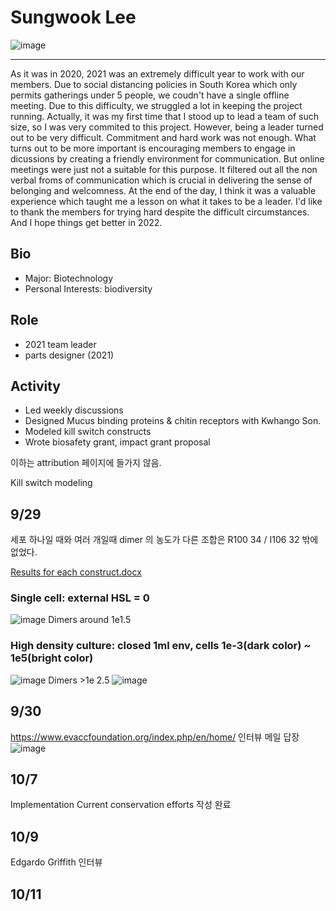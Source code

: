 # Sungwook Lee
![image](https://user-images.githubusercontent.com/87188354/135876887-8119d791-efa7-4468-ab8a-aa6442c65a8b.png)

---

As it was in 2020, 2021 was an extremely difficult year to work with our members. Due to social distancing policies in South Korea which only permits gatherings under 5 people, we coudn't have a single offline meeting. Due to this difficulty, we struggled a lot in keeping the project running. Actually, it was my first time that I stood up to lead a team of such size, so I was very commited to this project. However, being a leader turned out to be very difficult. Commitment and hard work was not enough. What turns out to be more important is encouraging members to engage in dicussions by creating a friendly environment for communication. But online meetings were just not a suitable for this purpose. It filtered out all the non verbal froms of communication which is crucial in delivering the sense of belonging and welcomness. At the end of the day, I think it was a valuable experience which taught me a lesson on what it takes to be a leader. I'd like to thank the members for trying hard despite the difficult circumstances. And I hope things get better in 2022. 

## Bio
* Major: Biotechnology
* Personal Interests: biodiversity

## Role
* 2021 team leader
* parts designer (2021)

## Activity
* Led weekly discussions
* Designed Mucus binding proteins & chitin receptors with Kwhango Son.
* Modeled kill switch constructs
* Wrote biosafety grant, impact grant proposal







이하는 attribution 페이지에 들가지 않음. 

 Kill switch modeling 
## 9/29
세포 하나일 때와 여러 개일때 dimer 의 농도가 다른 조합은 R100 34 / I106 32 밖에 없었다. 

[Results for each construct.docx](https://github.com/KUAS-Korea/KUAS-2021-igem/files/7252979/Results.for.each.construct.docx)
### Single cell: external HSL = 0
![image](https://user-images.githubusercontent.com/87188354/135295998-2e6ae6fe-4ebb-4ec2-a4a8-2bbf78ebb45b.png)
Dimers around 1e1.5

### High density culture: closed 1ml env, cells 1e-3(dark color) ~ 1e5(bright color) 
![image](https://user-images.githubusercontent.com/87188354/135296285-d6b808c3-11e8-4cff-aed6-674428672736.png)
Dimers >1e 2.5
![image](https://user-images.githubusercontent.com/87188354/135296306-2c1edd0a-9f53-4468-bbee-e1bfce6c6a0d.png)

## 9/30
https://www.evaccfoundation.org/index.php/en/home/
인터뷰 메일 답장
![image](https://user-images.githubusercontent.com/87188354/135440418-e8a4a18e-c68f-4696-a647-d9d95c7b614c.png)

## 10/7
Implementation Current conservation efforts 작성 완료

## 10/9
Edgardo Griffith 인터뷰

## 10/11
